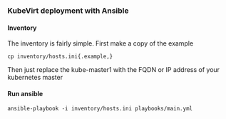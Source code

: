 
### KubeVirt deployment with Ansible

#### Inventory

The inventory is fairly simple. First make a copy of the example

```
cp inventory/hosts.ini{.example,}
```

Then just replace the kube-master1 with the FQDN or IP address of your kubernetes
master

#### Run ansible
```
ansible-playbook -i inventory/hosts.ini playbooks/main.yml
```
